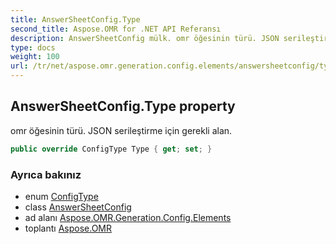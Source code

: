 ```yaml
---
title: AnswerSheetConfig.Type
second_title: Aspose.OMR for .NET API Referansı
description: AnswerSheetConfig mülk. omr öğesinin türü. JSON serileştirme için gerekli alan.
type: docs
weight: 100
url: /tr/net/aspose.omr.generation.config.elements/answersheetconfig/type/
---
```

## AnswerSheetConfig.Type property

omr öğesinin türü. JSON serileştirme için gerekli alan.

```csharp
public override ConfigType Type { get; set; }
```

### Ayrıca bakınız

* enum [ConfigType](../../../aspose.omr.generation.config.enums/configtype/)
* class [AnswerSheetConfig](../)
* ad alanı [Aspose.OMR.Generation.Config.Elements](../../answersheetconfig/)
* toplantı [Aspose.OMR](../../../)


